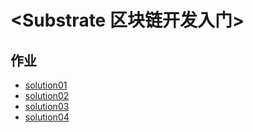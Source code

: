 # <Substrate 区块链开发入门>

## 作业

* [solution01](solution01/bitcoin_white_paper_explained.md)
* [solution02](solution02/README.md)
* [solution03](solution03/README.md)
* [solution04](solution04/)
